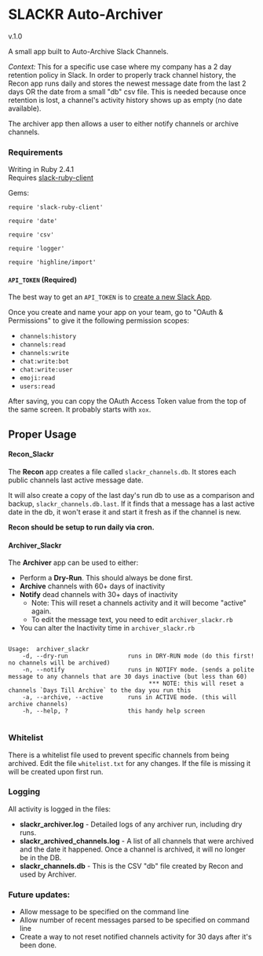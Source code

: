 # SLACKR Auto-Archiver
v.1.0

A small app built to Auto-Archive Slack Channels. 

*Context:* This for a specific use case where my company has a 2 day retention policy in Slack. In order to properly track channel history,
the Recon app runs daily and stores the newest message date from the last 2 days OR the date from a small "db" csv file.  This is needed because once retention is lost, a channel's activity history shows up as empty (no date available).

The archiver app then allows a user to either notify channels or archive channels. 

### Requirements

Writing in Ruby 2.4.1<br>
Requires [slack-ruby-client](https://github.com/slack-ruby/slack-ruby-client)<br>

Gems:
<pre><code>require 'slack-ruby-client'<br>
require 'date'<br>
require 'csv'<br>
require 'logger'<br>
require 'highline/import'<br></code></pre>

#### `API_TOKEN` (Required)

The best way to get an `API_TOKEN` is to [create a new Slack App](https://api.slack.com/apps/new).

Once you create and name your app on your team, go to "OAuth & Permissions" to give it the following permission scopes:

- `channels:history`
- `channels:read`
- `channels:write`
- `chat:write:bot`
- `chat:write:user`
- `emoji:read`
- `users:read`

After saving, you can copy the OAuth Access Token value from the top of the same screen. It probably starts with `xox`.

## Proper Usage

#### Recon_Slackr

The **Recon** app creates a file called <code>slackr_channels.db</code>.  It stores each public channels last active message date. 

It will also create a copy of the last day's run db to use as a comparison and backup, <code>slackr_channels.db.last</code>. If it finds that a message has a last active date in the db, it won't erase it and start it fresh as if the channel is new. 

**Recon should be setup to run daily via cron.**

#### Archiver_Slackr

The **Archiver** app can be used to either:

+ Perform a **Dry-Run**. This should always be done first. 
+ **Archive** channels with 60+ days of inactivity
+ **Notify** dead channels with 30+ days of inactivity
  + Note: This will reset a channels activity and it will become "active" again. 
  + To edit the message text, you need to edit <code>archiver_slackr.rb</code>
+ You can alter the Inactivity time in <code>archiver_slackr.rb</code>

<pre><code>
Usage:  archiver_slackr <flag>
    -d, --dry-run                 runs in DRY-RUN mode (do this first! no channels will be archived)
    -n, --notify                  runs in NOTIFY mode. (sends a polite message to any channels that are 30 days inactive (but less than 60)
                                        *** NOTE: this will reset a channels `Days Till Archive` to the day you run this
    -a, --archive, --active       runs in ACTIVE mode. (this will archive channels)
    -h, --help, ?                 this handy help screen
    </code></pre>

### Whitelist

There is a whitelist file used to prevent specific channels from being archived.  Edit the file <code>whitelist.txt</code> for any changes.  If the file is missing it will be created upon first run. 

### Logging

All activity is logged in the files: 
+ **slackr_archiver.log** - Detailed logs of any archiver run, including dry runs. 
+ **slackr_archived_channels.log** - A list of all channels that were archived and the date it happened. Once a channel is archived, it will no longer be in the DB. 
+ **slackr_channels.db** - This is the CSV "db" file created by Recon and used by Archiver. 

### Future updates: 
+ Allow message to be specified on the command line
+ Allow number of recent messages parsed to be specified on command line
+ Create a way to not reset notified channels activity for 30 days after it's been done. 
